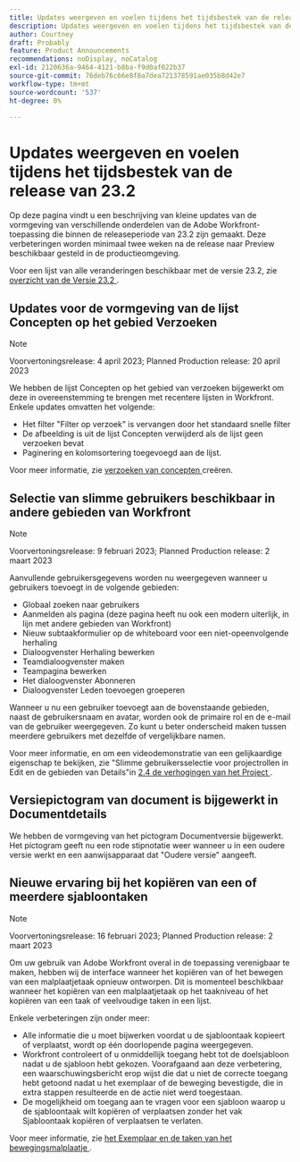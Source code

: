 ```yaml
---
title: Updates weergeven en voelen tijdens het tijdsbestek van de release van 23.2
description: Updates weergeven en voelen tijdens het tijdsbestek van de release van 23.2
author: Courtney
draft: Probably
feature: Product Announcements
recommendations: noDisplay, noCatalog
exl-id: 2120636a-9464-4121-b8ba-f9d0af022b37
source-git-commit: 76deb76c66e8f8a7dea721378591ae035b8d42e7
workflow-type: tm+mt
source-wordcount: '537'
ht-degree: 0%

---
```


# Updates weergeven en voelen tijdens het tijdsbestek van de release van 23.2

Op deze pagina vindt u een beschrijving van kleine updates van de vormgeving van verschillende onderdelen van de Adobe Workfront-toepassing die binnen de releaseperiode van 23.2 zijn gemaakt. Deze verbeteringen worden minimaal twee weken na de release naar Preview beschikbaar gesteld in de productieomgeving.

Voor een lijst van alle veranderingen beschikbaar met de versie 23.2, zie [ overzicht van de Versie 23.2 ](/help/quicksilver/product-announcements/product-releases/23.2-release-activity/23-2-release-overview.md).

## Updates voor de vormgeving van de lijst Concepten op het gebied Verzoeken

>[!NOTE]
>
>Voorvertoningsrelease: 4 april 2023; Planned Production release: 20 april 2023

We hebben de lijst Concepten op het gebied van verzoeken bijgewerkt om deze in overeenstemming te brengen met recentere lijsten in Workfront.
Enkele updates omvatten het volgende:

* Het filter &quot;Filter op verzoek&quot; is vervangen door het standaard snelle filter
* De afbeelding is uit de lijst Concepten verwijderd als de lijst geen verzoeken bevat
* Paginering en kolomsortering toegevoegd aan de lijst.

Voor meer informatie, zie [ verzoeken van concepten ](/help/quicksilver/manage-work/requests/create-requests/delete-request-draft.md) creëren.

## Selectie van slimme gebruikers beschikbaar in andere gebieden van Workfront

>[!NOTE]
>
>Voorvertoningsrelease: 9 februari 2023; Planned Production release: 2 maart 2023

Aanvullende gebruikersgegevens worden nu weergegeven wanneer u gebruikers toevoegt in de volgende gebieden:

* Globaal zoeken naar gebruikers
* Aanmelden als pagina (deze pagina heeft nu ook een modern uiterlijk, in lijn met andere gebieden van Workfront)
* Nieuw subtaakformulier op de whiteboard voor een niet-opeenvolgende herhaling
* Dialoogvenster Herhaling bewerken
* Teamdialoogvenster maken
* Teampagina bewerken
* Het dialoogvenster Abonneren
* Dialoogvenster Leden toevoegen groeperen

Wanneer u nu een gebruiker toevoegt aan de bovenstaande gebieden, naast de gebruikersnaam en avatar, worden ook de primaire rol en de e-mail van de gebruiker weergegeven. Zo kunt u beter onderscheid maken tussen meerdere gebruikers met dezelfde of vergelijkbare namen.

Voor meer informatie, en om een videodemonstratie van een gelijkaardige eigenschap te bekijken, zie &quot;Slimme gebruikersselectie voor projectrollen in Edit en de gebieden van Details&quot;in [ 2.4 de verhogingen van het Project ](/help/quicksilver/product-announcements/product-releases/22.4-release-activity/22-4-project-enhancements.md).

## Versiepictogram van document is bijgewerkt in Documentdetails

We hebben de vormgeving van het pictogram Documentversie bijgewerkt. Het pictogram geeft nu een rode stipnotatie weer wanneer u in een oudere versie werkt en een aanwijsapparaat dat &quot;Oudere versie&quot; aangeeft.

## Nieuwe ervaring bij het kopiëren van een of meerdere sjabloontaken

>[!NOTE]
>
>Voorvertoningsrelease: 16 februari 2023; Planned Production release: 2 maart 2023

Om uw gebruik van Adobe Workfront overal in de toepassing verenigbaar te maken, hebben wij de interface wanneer het kopiëren van of het bewegen van een malplaatjetaak opnieuw ontworpen. Dit is momenteel beschikbaar wanneer het kopiëren van een malplaatjetaak op het taakniveau of het kopiëren van een taak of veelvoudige taken in een lijst.

Enkele verbeteringen zijn onder meer:

* Alle informatie die u moet bijwerken voordat u de sjabloontaak kopieert of verplaatst, wordt op één doorlopende pagina weergegeven.
* Workfront controleert of u onmiddellijk toegang hebt tot de doelsjabloon nadat u de sjabloon hebt gekozen. Voorafgaand aan deze verbetering, een waarschuwingsbericht erop wijst die dat u niet de correcte toegang hebt getoond nadat u het exemplaar of de beweging bevestigde, die in extra stappen resulteerde en de actie niet werd toegestaan.
* De mogelijkheid om toegang aan te vragen voor een sjabloon waarop u de sjabloontaak wilt kopiëren of verplaatsen zonder het vak Sjabloontaak kopiëren of verplaatsen te verlaten.

Voor meer informatie, zie [ het Exemplaar en de taken van het bewegingsmalplaatje ](/help/quicksilver/manage-work/projects/create-and-manage-templates/copy-and-move-template-tasks.md).
